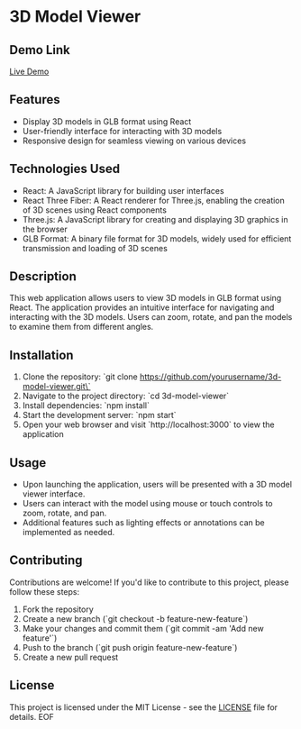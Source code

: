 
# 3D Model Viewer

## Demo Link
[Live Demo](insert-demo-link-here)

## Features
- Display 3D models in GLB format using React
- User-friendly interface for interacting with 3D models
- Responsive design for seamless viewing on various devices

## Technologies Used
- React: A JavaScript library for building user interfaces
- React Three Fiber: A React renderer for Three.js, enabling the creation of 3D scenes using React components
- Three.js: A JavaScript library for creating and displaying 3D graphics in the browser
- GLB Format: A binary file format for 3D models, widely used for efficient transmission and loading of 3D scenes

## Description
This web application allows users to view 3D models in GLB format using React. The application provides an intuitive interface for navigating and interacting with the 3D models. Users can zoom, rotate, and pan the models to examine them from different angles.

## Installation
1. Clone the repository: \`git clone https://github.com/yourusername/3d-model-viewer.git\`
2. Navigate to the project directory: \`cd 3d-model-viewer\`
3. Install dependencies: \`npm install\`
4. Start the development server: \`npm start\`
5. Open your web browser and visit \`http://localhost:3000\` to view the application

## Usage
- Upon launching the application, users will be presented with a 3D model viewer interface.
- Users can interact with the model using mouse or touch controls to zoom, rotate, and pan.
- Additional features such as lighting effects or annotations can be implemented as needed.

## Contributing
Contributions are welcome! If you'd like to contribute to this project, please follow these steps:
1. Fork the repository
2. Create a new branch (\`git checkout -b feature-new-feature\`)
3. Make your changes and commit them (\`git commit -am 'Add new feature'\`)
4. Push to the branch (\`git push origin feature-new-feature\`)
5. Create a new pull request

## License
This project is licensed under the MIT License - see the [LICENSE](LICENSE) file for details.
EOF
